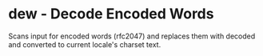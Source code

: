 dew - Decode Encoded Words
==========================

Scans input for encoded words (rfc2047) and replaces them with decoded and 
converted to current locale's charset text.

